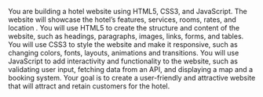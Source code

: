 You are building a hotel website using HTML5, CSS3, and JavaScript.
The website will showcase the hotel’s features, services, rooms, rates, and location
. You will use HTML5 to create the structure and content of the website, such as headings, paragraphs, images, links, forms, and tables.
You will use CSS3 to style the website and make it responsive, such as changing colors, fonts, layouts, animations and transitions.
You will use JavaScript to add interactivity and functionality to the website, such as
validating user input, fetching data from an API, and displaying a map and a booking system.
Your goal is to create a user-friendly and attractive website that will attract and retain customers for the hotel.
